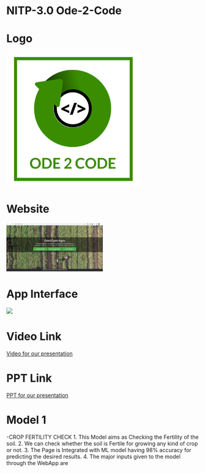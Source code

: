 # NITP-3.0 Ode-2-Code
# Logo
<img src ="Readme Images/logo.png" width =350>

# Website
<img src ="Readme Images/website.jpeg" style="width: 50%;">

# App Interface
<img src ="Readme Images/Home.png" width= 350>

# Video Link
<a href="url">Video for our presentation</a>

# PPT Link
<a href="url">PPT for our presentation</a>

# Model 1
  -CROP FERTILITY CHECK
    1. This Model aims as Checking the Fertility of the soil.
    2. We can check whether the soil is Fertile for growing any kind of crop or not.
    3. The Page is Integrated with ML model having 98% accuracy for predicting the desired results.
    4. The major inputs given to the model through the WebApp are 
